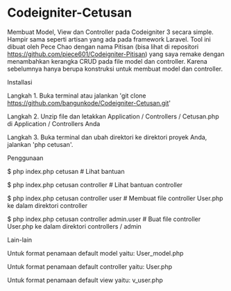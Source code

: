 # Codeigniter-Cetusan

Membuat Model, View dan Controller pada Codeigniter 3 secara simple. Hampir sama seperti artisan yang ada pada framework Laravel.
Tool ini dibuat oleh Pece Chao dengan nama Pitisan (bisa lihat di repositori https://github.com/piece601/Codeigniter-Pitisan) yang saya remake dengan menambahkan kerangka CRUD pada file model dan controller. Karena sebelumnya hanya berupa konstruksi untuk membuat model dan controller.

Installasi

Langkah 1. Buka terminal atau jalankan 'git clone https://github.com/bangunkode/Codeigniter-Cetusan.git'

Langkah 2. Unzip file dan letakkan Application / Controllers / Cetusan.php di Application / Controllers Anda

Langkah 3. Buka terminal dan ubah direktori ke direktori proyek Anda, jalankan 'php cetusan'.

Penggunaan

$ php index.php cetusan # Lihat bantuan

$ php index.php cetusan controller # Lihat bantuan controller

$ php index.php cetusan controller user # Membuat file controller User.php ke dalam direktori controller

$ php index.php cetusan controller admin.user # Buat file controller User.php ke dalam direktori controllers / admin

Lain-lain

Untuk format penamaan default model yaitu: User_model.php

Untuk format penamaan default controller yaitu: User.php

Untuk format penamaan default view yaitu: v_user.php
